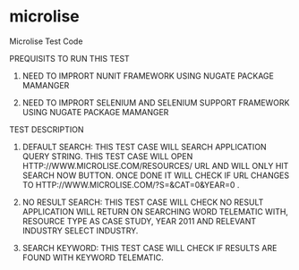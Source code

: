 # microlise
Microlise Test Code

PREQUISITS TO RUN THIS TEST

1. NEED TO IMPRORT NUNIT FRAMEWORK USING NUGATE PACKAGE MAMANGER

2. NEED TO IMPRORT SELENIUM AND SELENIUM SUPPORT FRAMEWORK USING NUGATE PACKAGE MAMANGER

TEST DESCRIPTION

1. DEFAULT SEARCH: THIS TEST CASE WILL SEARCH APPLICATION QUERY STRING. THIS TEST CASE WILL OPEN HTTP://WWW.MICROLISE.COM/RESOURCES/ URL AND WILL ONLY HIT SEARCH NOW BUTTON. ONCE DONE IT WILL CHECK IF URL CHANGES TO HTTP://WWW.MICROLISE.COM/?S=&CAT=0&YEAR=0 .

2. NO RESULT SEARCH: THIS TEST CASE WILL CHECK NO RESULT APPLICATION WILL RETURN ON SEARCHING WORD TELEMATIC WITH, RESOURCE TYPE AS CASE STUDY, YEAR 2011 AND RELEVANT INDUSTRY SELECT INDUSTRY.

3. SEARCH KEYWORD: THIS TEST CASE WILL CHECK IF RESULTS ARE FOUND WITH KEYWORD TELEMATIC. 
